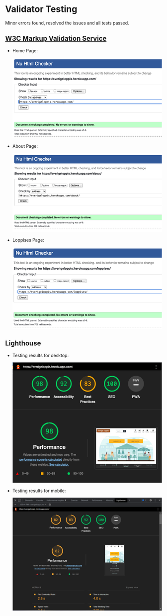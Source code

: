 # Validator Testing
Minor errors found, resolved the issues and all tests passed.

## [W3C Markup Validation Service](https://validator.w3.org/)
* Home Page:

    ![Home Page](/documentation/html-home.png)

* About Page: 

    ![About Page](/documentation/html-about.png)

* Loppises Page: 

    ![Loppises Page](/documentation/html-loppises.png)


## Lighthouse
* Testing results for desktop:

    ![Lihghthouse Desktop](/documentation/lighthouse-desktop.png)

* Testing results for mobile:

    ![Lihghthouse Desktop](/documentation/lighthouse-mobile.png)
